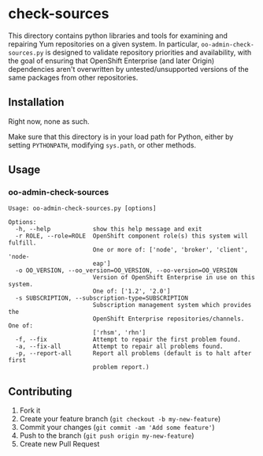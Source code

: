 # check-sources

This directory contains python libraries and tools for examining and repairing Yum repositories on a given system. In particular, `oo-admin-check-sources.py` is designed to validate repository priorities and availability, with the goal of ensuring that OpenShift Enterprise (and later Origin) dependencies aren't overwritten by untested/unsupported versions of the same packages from other repositories.

## Installation

Right now, none as such.

Make sure that this directory is in your load path for Python, either by setting `PYTHONPATH`, modifying `sys.path`, or other methods.

## Usage

### oo-admin-check-sources

    Usage: oo-admin-check-sources.py [options]
    
    Options:
      -h, --help            show this help message and exit
      -r ROLE, --role=ROLE  OpenShift component role(s) this system will fulfill.
                            One or more of: ['node', 'broker', 'client', 'node-
                            eap']
      -o OO_VERSION, --oo_version=OO_VERSION, --oo-version=OO_VERSION
                            Version of OpenShift Enterprise in use on this system.
                            One of: ['1.2', '2.0']
      -s SUBSCRIPTION, --subscription-type=SUBSCRIPTION
                            Subscription management system which provides the
                            OpenShift Enterprise repositories/channels. One of:
                            ['rhsm', 'rhn']
      -f, --fix             Attempt to repair the first problem found.
      -a, --fix-all         Attempt to repair all problems found.
      -p, --report-all      Report all problems (default is to halt after first
                            problem report.)

## Contributing

1. Fork it
2. Create your feature branch (`git checkout -b my-new-feature`)
3. Commit your changes (`git commit -am 'Add some feature'`)
4. Push to the branch (`git push origin my-new-feature`)
5. Create new Pull Request
